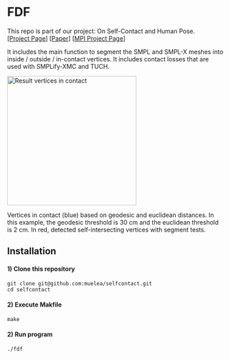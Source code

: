 # FDF
This repo is part of our project: On Self-Contact and Human Pose. \
[[Project Page](https://tuch.is.tue.mpg.de)] [[Paper](https://arxiv.org/pdf/2104.03176.pdf)] [[MPI Project Page](https://www.is.mpg.de/publications/mueller-cvpr-2021)]

It includes the main function to segment the SMPL and SMPL-X meshes into inside / outside / in-contact vertices.
It includes contact losses that are used with SMPLify-XMC and TUCH.

<p float="left">
<img src="images/selfcontact_teaser.png" height="300" alt="Result vertices in contact" class="center">
</p>
Vertices in contact (blue) based on geodesic and euclidean distances. In this example, the geodesic threshold is 30 cm and the euclidean threshold is 2 cm.
In red, detected self-intersecting vertices with segment tests. 


## Installation

#### 1) Clone this repository 
```
git clone git@github.com:muelea/selfcontact.git
cd selfcontact
```

#### 2) Execute Makfile
```
make
```

#### 2)  Run program
```
./fdf
```
